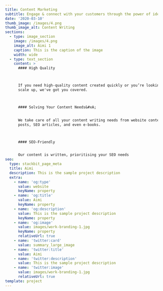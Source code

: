 ```yaml
---
title: Content Marketing
subtitle: Engage & connect with your customers through the power of ideas
date: '2020-03-10'
thumb_image: /images/4.png
thumb_image_alt: Content Writing
sections:
  - type: image_section
    image: /images/4.png
    image_alt: Aimi 1
    caption: This is the caption of the image
    width: wide
  - type: text_section
    content: >
      #### High Quality



      If you need high-quality content created quickly or you’re looking to
      scale up, we've got you covered.



      #### Solving Your Content Needs&#xA;


      We take care of all your content writing needs from website content, blog
      posts, SEO articles, and even e-books.



      #### SEO-Friendly


      Our content is written, prioritising your SEO needs
seo:
  type: stackbit_page_meta
  title: Aimi
  description: This is the sample project description
  extra:
    - name: 'og:type'
      value: website
      keyName: property
    - name: 'og:title'
      value: Aimi
      keyName: property
    - name: 'og:description'
      value: This is the sample project description
      keyName: property
    - name: 'og:image'
      value: images/work-branding-1.jpg
      keyName: property
      relativeUrl: true
    - name: 'twitter:card'
      value: summary_large_image
    - name: 'twitter:title'
      value: Aimi
    - name: 'twitter:description'
      value: This is the sample project description
    - name: 'twitter:image'
      value: images/work-branding-1.jpg
      relativeUrl: true
template: project
---
```

